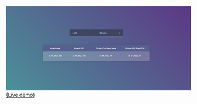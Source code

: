 [![App overview](static/images/example.png "App overview")(Live demo)](http://tripzy.pythonanywhere.com/)
